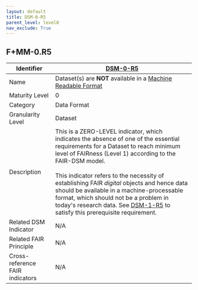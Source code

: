 ```yaml
---
layout: default
title: DSM-0-R5
parent_level: level0
nav_exclude: True
---
```


## F+MM-0.R5

| Identifier | [DSM-0-R5](https://github.com/FAIRplus/Data-Maturity/blob/master/docs/_indicators/DSM-0-R5.md) |
| --------- | ----------|
| Name | Dataset(s) are **NOT** available in a [Machine Readable Format](https://fairplus.github.io/Data-Maturity/docs/Glossary/#machine-readable-format) |
| Maturity Level | 0 |
| Category | Data Format |
| Granularity Level | Dataset |
| Description | This is a ZERO-LEVEL indicator, which indicates the absence of one of the essential requirements for a Dataset to reach minimum level of FAIRness (Level 1) according to the FAIR-DSM model. <br><br> This indicator refers to the necessity of establishing FAIR *digital* objects and hence data should be available in a machine-processable format, which should not be a problem in today's research data. See [DSM-1-R5](https://fairplus.github.io/Data-Maturity/docs/Indicators/#DSM-1-R5) to satisfy this prerequisite requirement. |
| Related DSM Indicator| N/A |
| Related FAIR Principle | N/A |
| Cross-reference FAIR indicators | N/A |
